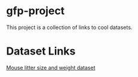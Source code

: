 # gfp-project

This project is a collection of links to cool datasets.

# Dataset Links

[Mouse litter size and weight dataset](litters.csv)
